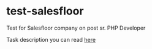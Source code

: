 # test-salesfloor

Test for Salesfloor company on post sr. PHP Developer

Task description you can read [here](./DESCRIPTION.md)
